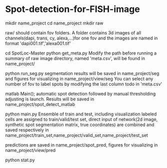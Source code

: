 # Spot-detection-for-FISH-image
mkdir name_project
cd name_project
mkdir raw

raw/ should contain fov folders. A folder contains 3d images of all channels(dapi, trans, cy, alexa,...)for one fov and the images are named in format 'dapi001.tif','alexa001.tif'

cd SpotLoc-Master
python get_meta.py
Modify the path before running
a summary of raw image directory, named 'meta.csv', will be found in name_project/

python run_seg.py
segmentation results will be saved in name_project/seg and figures for visualizing in name_project/view/seg
You can select any number of fov to label spots by modifying the last column todo in 'meta.csv'

matlab Main();
automatic spot detection followed by manual thresholding adjusting is launch. Results will be saved in name_project/spot_detect_matlab

python main.py
Ensemble of train and test, including visualization
labeled cells are assigned to train/valid/test set, direct input of network(2d image, synthetic spot segmentation matrix, true coordinates) are combined and saved respectively in name_project/train_set,name_project/valid_set,name_project/test_set

predictions are saved in name_project/spot_pred, figures for visualizing in name_project/view/pred

python stat.py


